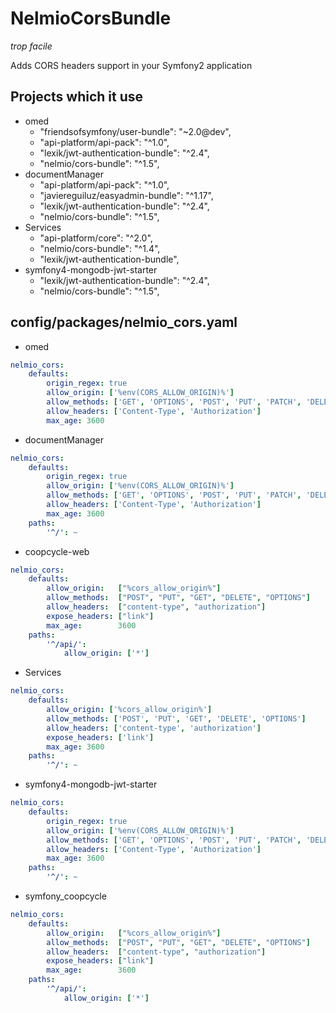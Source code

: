 NelmioCorsBundle
===============

*trop facile*

Adds CORS headers support in your Symfony2 application

## Projects which it use

- omed
    * "friendsofsymfony/user-bundle": "~2.0@dev",
    * "api-platform/api-pack": "^1.0",
    * "lexik/jwt-authentication-bundle": "^2.4",
    * "nelmio/cors-bundle": "^1.5",
- documentManager
    * "api-platform/api-pack": "^1.0",
    * "javiereguiluz/easyadmin-bundle": "^1.17",
    * "lexik/jwt-authentication-bundle": "^2.4",
    * "nelmio/cors-bundle": "^1.5",
- Services
    + "api-platform/core": "^2.0",
    + "nelmio/cors-bundle": "^1.4",
    + "lexik/jwt-authentication-bundle",
- symfony4-mongodb-jwt-starter
    + "lexik/jwt-authentication-bundle": "^2.4",
    + "nelmio/cors-bundle": "^1.5",

## config/packages/nelmio_cors.yaml

- omed

```yaml
nelmio_cors:
    defaults:
        origin_regex: true
        allow_origin: ['%env(CORS_ALLOW_ORIGIN)%']
        allow_methods: ['GET', 'OPTIONS', 'POST', 'PUT', 'PATCH', 'DELETE']
        allow_headers: ['Content-Type', 'Authorization']
        max_age: 3600

```

- documentManager

```yaml
nelmio_cors:
    defaults:
        origin_regex: true
        allow_origin: ['%env(CORS_ALLOW_ORIGIN)%']
        allow_methods: ['GET', 'OPTIONS', 'POST', 'PUT', 'PATCH', 'DELETE']
        allow_headers: ['Content-Type', 'Authorization']
        max_age: 3600
    paths:
        '^/': ~
```

- coopcycle-web

```yaml
nelmio_cors:
    defaults:
        allow_origin:   ["%cors_allow_origin%"]
        allow_methods:  ["POST", "PUT", "GET", "DELETE", "OPTIONS"]
        allow_headers:  ["content-type", "authorization"]
        expose_headers: ["link"]
        max_age:        3600
    paths:
        '^/api/':
            allow_origin: ['*']
```

- Services

```yaml
nelmio_cors:
    defaults:
        allow_origin: ['%cors_allow_origin%']
        allow_methods: ['POST', 'PUT', 'GET', 'DELETE', 'OPTIONS']
        allow_headers: ['content-type', 'authorization']
        expose_headers: ['link']
        max_age: 3600
    paths:
        '^/': ~
```

- symfony4-mongodb-jwt-starter

```yaml
nelmio_cors:
    defaults:
        origin_regex: true
        allow_origin: ['%env(CORS_ALLOW_ORIGIN)%']
        allow_methods: ['GET', 'OPTIONS', 'POST', 'PUT', 'PATCH', 'DELETE']
        allow_headers: ['Content-Type', 'Authorization']
        max_age: 3600
    paths:
        '^/': ~
```

- symfony_coopcycle

```yaml
nelmio_cors:
    defaults:
        allow_origin:   ["%cors_allow_origin%"]
        allow_methods:  ["POST", "PUT", "GET", "DELETE", "OPTIONS"]
        allow_headers:  ["content-type", "authorization"]
        expose_headers: ["link"]
        max_age:        3600
    paths:
        '^/api/':
            allow_origin: ['*']
```
